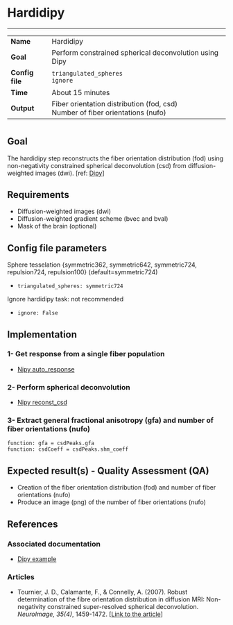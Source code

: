 # Hardidipy
---

|                |                                                       |
|----------------|-------------------------------------------------------|
|**Name**        | Hardidipy                                             |
|**Goal**        | Perform constrained spherical deconvolution using Dipy  |
|**Config file** | `triangulated_spheres` <br> `ignore`                  |
|**Time**        | About 15 minutes                                      |
|**Output**      | Fiber orientation distribution (fod, csd) <br> Number of fiber orientations (nufo) <br> |

#
 
## Goal

The hardidipy step reconstructs the fiber orientation distribution (fod) using non-negativity constrained spherical deconvolution (csd) from diffusion-weighted images (dwi). [ref: <a href="http://nipy.org/dipy/examples_built/reconst_csd.html#example-reconst-csd" target="_blank">Dipy</a>]

## Requirements

- Diffusion-weighted images (dwi)
- Diffusion-weighted gradient scheme (bvec and bval)
- Mask of the brain (optional)

## Config file parameters

Sphere tesselation {symmetric362, symmetric642, symmetric724, repulsion724, repulsion100} (default=symmetric724)

- `triangulated_spheres: symmetric724`

Ignore hardidipy task: not recommended

- `ignore: False`

## Implementation

### 1- Get response from a single fiber population 

- <a href="http://nipy.org/dipy/examples_built/reconst_csd.html#example-reconst-csd" target="_blank">Nipy auto_response</a>

### 2- Perform spherical deconvolution

- <a href="http://nipy.org/dipy/examples_built/reconst_csd.html#example-reconst-csd" target="_blank">Nipy reconst_csd</a>

### 3- Extract general fractional anisotropy (gfa) and number of fiber orientations (nufo)

```{.python}
function: gfa = csdPeaks.gfa
function: csdCoeff = csdPeaks.shm_coeff
```

## Expected result(s) - Quality Assessment (QA)

- Creation of the fiber orientation distribution (fod) and number of fiber orientations (nufo)
- Produce an image (png) of the number of fiber orientations (nufo)

## References

### Associated documentation

- <a href="http://nipy.org/dipy/examples_built/reconst_csd.html#example-reconst-csd" target="_blank">Dipy example</a>

### Articles

- Tournier, J. D., Calamante, F., & Connelly, A. (2007). Robust determination of the fibre orientation distribution in diffusion MRI: Non-negativity constrained super-resolved spherical deconvolution. *NeuroImage, 35(4)*, 1459-1472. [<a href="http://www.ncbi.nlm.nih.gov/pubmed/17379540" target="_blank">Link to the article</a>]


